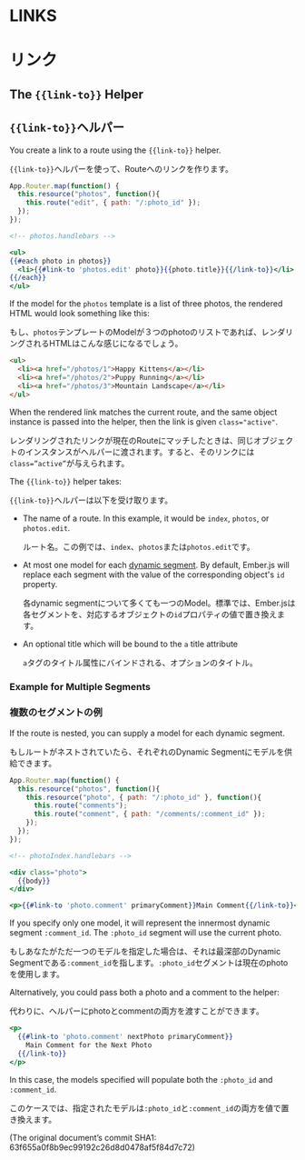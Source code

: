 # LINKS
# リンク

## The `{{link-to}}` Helper
## `{{link-to}}`ヘルパー

You create a link to a route using the `{{link-to}}` helper.

`{{link-to}}`ヘルパーを使って、Routeへのリンクを作ります。

```js
App.Router.map(function() {
  this.resource("photos", function(){
    this.route("edit", { path: "/:photo_id" });
  });
});
```

```handlebars
<!-- photos.handlebars -->

<ul>
{{#each photo in photos}}
  <li>{{#link-to 'photos.edit' photo}}{{photo.title}}{{/link-to}}</li>
{{/each}}
</ul>
```

If the model for the `photos` template is a list of three photos, the
rendered HTML would look something like this:

もし、`photos`テンプレートのModelが３つのphotoのリストであれば、レンダリングされるHTMLはこんな感じになるでしょう。

```html
<ul>
  <li><a href="/photos/1">Happy Kittens</a></li>
  <li><a href="/photos/2">Puppy Running</a></li>
  <li><a href="/photos/3">Mountain Landscape</a></li>
</ul>
```

When the rendered link matches the current route, and the same
object instance is passed into the helper, then the link is given
`class="active"`.

レンダリングされたリンクが現在のRouteにマッチしたときは、同じオブジェクトのインスタンスがヘルパーに渡されます。すると、そのリンクには`class=”active”`が与えられます。

The `{{link-to}}` helper takes:

`{{link-to}}`ヘルパーは以下を受け取ります。

* The name of a route. In this example, it would be `index`, `photos`, or
  `photos.edit`.
  
  ルート名。この例では、`index`、`photos`または`photos.edit`です。
* At most one model for each [dynamic segment](/guides/routing/defining-your-routes/#toc_dynamic-segments).
  By default, Ember.js will replace each segment with the
  value of the corresponding object's `id` property.
  
  各dynamic segmentについて多くても一つのModel。標準では、Ember.jsは各セグメントを、対応するオブジェクトの`id`プロパティの値で置き換えます。
* An optional title which will be bound to the `a` title attribute

  `a`タグのタイトル属性にバインドされる、オプションのタイトル。


### Example for Multiple Segments
### 複数のセグメントの例

If the route is nested, you can supply a model for each dynamic
segment.

もしルートがネストされていたら、それぞれのDynamic Segmentにモデルを供給できます。

```js
App.Router.map(function() {
  this.resource("photos", function(){
    this.resource("photo", { path: "/:photo_id" }, function(){
      this.route("comments");
      this.route("comment", { path: "/comments/:comment_id" });
    });
  });
});
```

```handlebars
<!-- photoIndex.handlebars -->

<div class="photo">
  {{body}}
</div>

<p>{{#link-to 'photo.comment' primaryComment}}Main Comment{{/link-to}}</p>
```

If you specify only one model, it will represent the innermost dynamic segment `:comment_id`.
The `:photo_id` segment will use the current photo.

もしあなたがただ一つのモデルを指定した場合は、それは最深部のDynamic Segmentである`:comment_id`を指します。`:photo_id`セグメントは現在のphotoを使用します。

Alternatively, you could pass both a photo and a comment to the helper:

代わりに、ヘルパーにphotoとcommentの両方を渡すことができます。

```handlebars
<p>
  {{#link-to 'photo.comment' nextPhoto primaryComment}}
    Main Comment for the Next Photo
  {{/link-to}}
</p>
```

In this case, the models specified will populate both the `:photo_id`
and `:comment_id`.

このケースでは、指定されたモデルは`:photo_id`と`:comment_id`の両方を値で置き換えます。

(The original document’s commit SHA1: 63f655a0f8b9ec99192c26d8d0478af5f84d7c72)